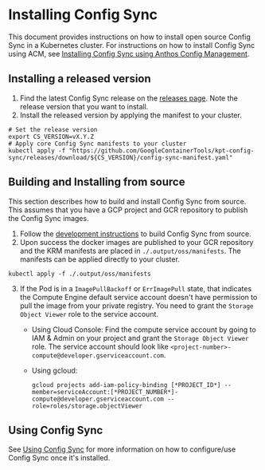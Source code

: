 # Installing Config Sync

This document provides instructions on how to install open source Config Sync in a
Kubernetes cluster. For instructions on how to install Config Sync using ACM, see
[Installing Config Sync using Anthos Config Management].

## Installing a released version

1. Find the latest Config Sync release on the [releases page]. Note the release
version that you want to install.
2. Install the released version by applying the manifest to your cluster.
```shell
# Set the release version
export CS_VERSION=vX.Y.Z
# Apply core Config Sync manifests to your cluster
kubectl apply -f "https://github.com/GoogleContainerTools/kpt-config-sync/releases/download/${CS_VERSION}/config-sync-manifest.yaml"
```

## Building and Installing from source

This section describes how to build and install Config Sync from source. This
assumes that you have a GCP project and GCR repository to publish the Config
Sync images.

1. Follow the [development instructions] to build Config Sync from source.
2. Upon success the docker images are published to your GCR repository and the
KRM manifests are placed in `./.output/oss/manifests`. The manifests can be
applied directly to your cluster.
```shell
kubectl apply -f ./.output/oss/manifests
```
3. If the Pod is in a `ImagePullBackoff` or `ErrImagePull` state, that indicates
   the Compute Engine default service account doesn't have permission to pull
   the image from your private registry. You need to grant the `Storage Object
   Viewer` role to the service account.

   * Using Cloud Console: Find the compute service account by going to IAM &
     Admin on your project and grant the `Storage Object Viewer` role. The
     service account should look like
     `<project-number>-compute@developer.gserviceaccount.com`.

   * Using gcloud:

     ```
     gcloud projects add-iam-policy-binding [*PROJECT_ID*] --member=serviceAccount:[*PROJECT_NUMBER*]-compute@developer.gserviceaccount.com --role=roles/storage.objectViewer
     ```
   
## Using Config Sync

See [Using Config Sync](./usage.md) for more information on how to configure/use
Config Sync once it's installed.

[releases page]: https://github.com/GoogleContainerTools/kpt-config-sync/releases
[development instructions]: development.md
[Installing Config Sync using Anthos Config Management]: https://cloud.google.com/anthos-config-management/docs/how-to/installing-config-sync
